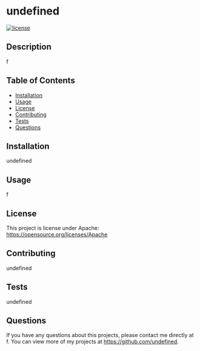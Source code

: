 # undefined
  [![license](https://img.shields.io/badge/license-Apache-blue)](https://shields.io)

  ## Description 
  f
  ## Table of Contents
  * [Installation](#installation)
  * [Usage](#usage)
  * [License](#license)
  * [Contributing](#contributing)
  * [Tests](#tests)
  * [Questions](#questions)
  
  ## Installation 
  undefined
  ## Usage 
  f
  ## License 
  This project is license under Apache: https://opensource.org/licenses/Apache

  ## Contributing 
  undefined
  ## Tests
  undefined
  ## Questions
  If you have any questions about this projects, please contact me directly at f. You can view more of my projects at https://github.com/undefined.
